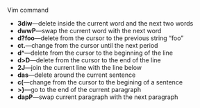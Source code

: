 
Vim command

- **3diw**—delete inside the current word and the next two words
- **dwwP**—swap the current word with the next word
- **d?foo**—delete from the cursor to the previous string “foo”
- **ct.**—change from the cursor until the next period
- **d^**—delete from the cursor to the beginning of the line
- **d>D**—delete from the cursor to the end of the line
- **2J**—join the current line with the line below
- **das**—delete around the current sentence
- **c(**—change from the cursor to the begining of a sentence
- **>}**—go to the end of the current paragraph
- **dapP**—swap current paragraph with the next paragraph

